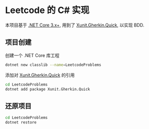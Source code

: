 # Leetcode 的 C# 实现

本项目基于 [.NET Core 3.x+](https://dotnet.microsoft.com/download), 用到了 [Xunit.Gherkin.Quick](https://github.com/ttutisani/Xunit.Gherkin.Quick), 以实现 BDD.

## 项目创建

创建一个 .NET Core 库工程

```bash
dotnet new classlib --name=LeetcodeProblems
```

添加对 [Xunit.Gherkin.Quick](https://github.com/ttutisani/Xunit.Gherkin.Quick) 的引用

```bash
cd LeetcodeProblems
dotnet add package Xunit.Gherkin.Quick
```

## 还原项目

```bash
cd LeetcodeProblems
dotnet restore
```
